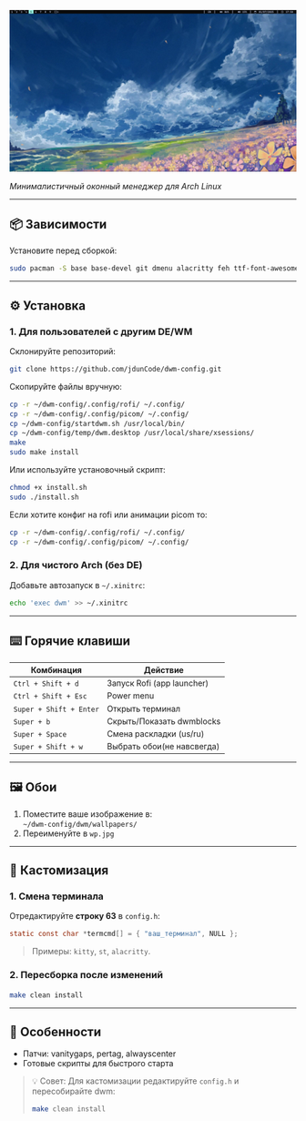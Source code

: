 ![](screenshots/1.png)

*Минималистичный оконный менеджер для Arch Linux*

---

## 📦 Зависимости
Установите перед сборкой:
```bash
sudo pacman -S base base-devel git dmenu alacritty feh ttf-font-awesome rofi firefox pipewire
```


---

## ⚙️ Установка

### 1. Для пользователей с другим DE/WM
Склонируйте репозиторий:
```bash
git clone https://github.com/jdunCode/dwm-config.git
```
Скопируйте файлы вручную:
```bash
cp -r ~/dwm-config/.config/rofi/ ~/.config/
cp -r ~/dwm-config/.config/picom/ ~/.config/
cp ~/dwm-config/startdwm.sh /usr/local/bin/
cp ~/dwm-config/temp/dwm.desktop /usr/local/share/xsessions/
make
sudo make install
```

Или используйте установочный скрипт:
```bash
chmod +x install.sh 
sudo ./install.sh
```
Если хотите конфиг на rofi или анимации picom то:
```bash
cp -r ~/dwm-config/.config/rofi/ ~/.config/
cp -r ~/dwm-config/.config/picom/ ~/.config/
```
### 2. Для чистого Arch (без DE)
Добавьте автозапуск в `~/.xinitrc`:
```bash
echo 'exec dwm' >> ~/.xinitrc
```

---

## ⌨️ Горячие клавиши
| Комбинация         | Действие                     |
|--------------------|-----------------------------|
| `Ctrl + Shift + d`     | Запуск Rofi (app launcher)  |
| `Ctrl + Shift + Esc`   | Power menu                  |
| `Super + Shift + Enter` | Открыть терминал|
| `Super + b`  | Скрыть/Показать dwmblocks    |
| `Super + Space`    | Смена раскладки (us/ru)    |
| `Super + Shift + w`    | Выбрать обои(не навсвегда)    |

---

## 🖼️ Обои
1. Поместите ваше изображение в:  
   `~/dwm-config/dwm/wallpapers/`
2. Переименуйте в `wp.jpg`

---

## 🔧 Кастомизация
### 1. Смена терминала
Отредактируйте **строку 63** в `config.h`:
```c
static const char *termcmd[] = { "ваш_терминал", NULL };
```
> Примеры:  `kitty`, `st`, `alacritty`.

### 2. Пересборка после изменений
```bash
make clean install
```
---
## 🔧 Особенности
- Патчи: vanitygaps, pertag, alwayscenter
- Готовые скрипты для быстрого старта

> 💡 Совет: Для кастомизации редактируйте `config.h` и пересобирайте dwm:
> ```bash
> make clean install
> ```
 ```
